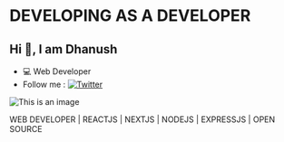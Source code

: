 # DEVELOPING AS A DEVELOPER
## Hi :wave:, I am Dhanush
- :computer: Web Developer
- Follow me : [![Twitter](https://img.shields.io/twitter/url/https/twitter.com/YDhanush8.svg?style=social&label=Follow%20%40YDhanush)](https://twitter.com/YDhanush8)

![This is an image](https://s3-us-west-2.amazonaws.com/robogarden-new/Articles/upload/blogs/lg-leverage-of-coding.jpg)


WEB DEVELOPER | REACTJS | NEXTJS | NODEJS | EXPRESSJS | OPEN SOURCE
